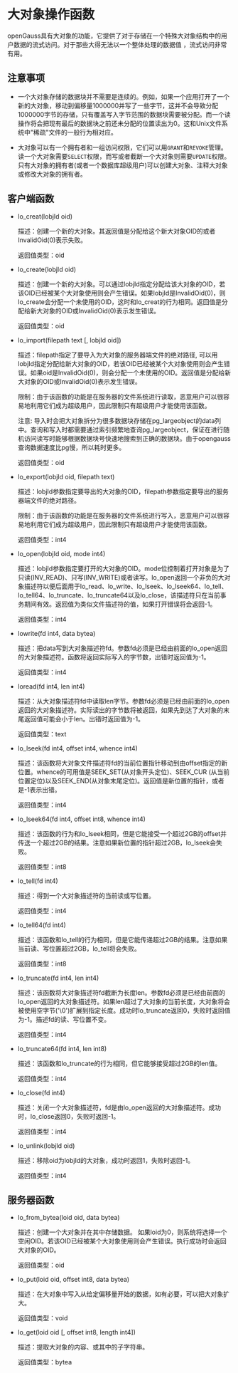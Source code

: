 # 大对象操作函数
openGauss具有大对象的功能，它提供了对于存储在一个特殊大对象结构中的用户数据的流式访问。对于那些大得无法以一个整体处理的数据值 ，流式访问非常有用。

## 注意事项<a name="zh-cn_topic_0283137215_zh-cn_topic_0237121109_zh-cn_topic_0151096201_zh-cn_topic_0085032332_zh-cn_topic_0059779299_s4ed40b90fef642e1960afb00e661e34a"></a>

-   一个大对象存储的数据块并不需要是连续的。例如，如果一个应用打开了一个新的大对象，移动到偏移量1000000并写了一些字节，这并不会导致分配1000000字节的存储，只有覆盖写入字节范围的数据块需要被分配。而一个读操作将会把现有最后的数据块之前还未分配的位置读出为0。这和Unix文件系统中"稀疏"文件的一般行为相对应。

-   大对象可以有一个拥有者和一组访问权限，它们可以用`GRANT`和`REVOKE`管理。读一个大对象需要`SELECT`权限，而写或者截断一个大对象则需要`UPDATE`权限。只有大对象的拥有者\(或者一个数据库超级用户\)可以创建大对象、注释大对象或修改大对象的拥有者。

## 客户端函数<a name="zh-cn_topic_0283137215_zh-cn_topic_0237121109_zh-cn_topic_0151096201_zh-cn_topic_0085032332_zh-cn_topic_0059779299_s4ed40b90fef642e1960afb00e661e34b"></a>
-   lo\_creat\(lobjId oid\)

    描述：创建一个新的大对象。其返回值是分配给这个新大对象OID的或者InvalidOid\(0\)表示失败。

    返回值类型：oid

-   lo\_create\(lobjId oid\)

    描述：创建一个新的大对象。可以通过lobjId指定分配给该大对象的OID，若该OID已经被某个大对象使用则会产生错误。如果lobjId是InvalidOid\(0\)，则lo\_create会分配一个未使用的OID，这时和lo\_creat的行为相同。返回值是分配给新大对象的OID或InvalidOid\(0\)表示发生错误。

    返回值类型：oid

-   lo\_import\(filepath text [, lobjId oid]\)

    描述：filepath指定了要导入为大对象的服务器端文件的绝对路径, 可以用lobjId指定分配给新大对象的OID，若该OID已经被某个大对象使用则会产生错误。如果oid是InvalidOid\(0\)，则会分配一个未使用的OID。返回值是分配给新大对象的OID或InvalidOid\(0\)表示发生错误。
    
    限制：由于该函数的功能是在服务器的文件系统进行读取，恶意用户可以很容易地利用它们成为超级用户，因此限制只有超级用户才能使用该函数。
    
    注意: 导入时会把大对象拆分为很多数据块存储在pg\_largeobject的data列中。查询和写入时都需要通过索引频繁地查询pg\_largeobject，保证在进行随机访问读写时能够根据数据块号快速地搜索到正确的数据块。由于opengauss查询数据速度比pg慢，所以耗时更多。

    返回值类型：oid

-   lo\_export\(lobjId oid, filepath text\)

    描述：lobjId参数指定要导出的大对象的OID，filepath参数指定要导出的服务器端文件的绝对路径。

    限制：由于该函数的功能是在服务器的文件系统进行写入，恶意用户可以很容易地利用它们成为超级用户，因此限制只有超级用户才能使用该函数。

    返回值类型：int4

-   lo\_open\(lobjId oid, mode int4\)

    描述：lobjId参数指定要打开的大对象的OID。mode位控制着打开对象是为了只读\(INV\_READ\)、只写\(INV\_WRITE\)或者读写。lo\_open返回一个非负的大对象描述符以便后面用于lo\_read、lo\_write、lo\_lseek、lo\_lseek64、lo\_tell、lo\_tell64、lo\_truncate、lo\_truncate64以及lo\_close，该描述符只在当前事务期间有效。返回值为类似文件描述符的值，如果打开错误将会返回-1。

    返回值类型：int4

-   lowrite\(fd int4, data bytea\)

    描述：把data写到大对象描述符fd。参数fd必须是已经由前面的lo_open返回的大对象描述符。函数将返回实际写入的字节数，出错时返回值为-1。

    返回值类型：int4

-   loread\(fd int4, len int4\)
    
    描述：从大对象描述符fd中读取len字节。参数fd必须是已经由前面的lo\_open返回的大对象描述符。实际读出的字节数将被返回，如果先到达了大对象的末尾返回值可能会小于len。出错时返回值为-1。

    返回值类型：text

-   lo\_lseek\(fd int4, offset int4, whence int4\)
    
    描述：该函数将大对象文件描述符fd的当前位置指针移动到由offset指定的新位置。whence的可用值是SEEK\_SET\(从对象开头定位\)、SEEK\_CUR \(从当前位置定位\)以及SEEK\_END\(从对象末尾定位\)。返回值是新位置的指针，或者是-1表示出错。

    返回值类型：int4

-   lo\_lseek64\(fd int4, offset int8, whence int4\)
    
    描述：该函数的行为和lo\_lseek相同，但是它能接受一个超过2GB的offset并传送一个超过2GB的结果。注意如果新位置的指针超过2GB，lo\_lseek会失败。

    返回值类型：int8

-   lo\_tell\(fd int4\)
    
    描述：得到一个大对象描述符的当前读或写位置。

    返回值类型：int4

-   lo\_tell64\(fd int4\)
    
    描述：该函数和lo\_tell的行为相同，但是它能传递超过2GB的结果。注意如果当前读、写位置超过2GB，lo\_tell将会失败。

    返回值类型：int8

-   lo\_truncate\(fd int4, len int4\)
    
    描述：该函数将大对象描述符fd截断为长度len。参数fd必须是已经由前面的lo\_open返回的大对象描述符。如果len超过了大对象的当前长度，大对象将会被使用空字节\('\0'\)扩展到指定长度。成功时lo\_truncate返回0，失败时返回值为-1。描述fd的读、写位置不变。

    返回值类型：int4

-   lo\_truncate64\(fd int4, len int8\)
    
    描述：该函数和lo_truncate的行为相同，但它能够接受超过2GB的len值。

    返回值类型：int4

-   lo\_close\(fd int4\)
    
    描述：关闭一个大对象描述符，fd是由lo\_open返回的大对象描述符。成功时，lo\_close返回0，失败时返回-1。

    返回值类型：int4
    
-   lo\_unlink\(lobjId oid\)
    
    描述：移除oid为lobjId的大对象，成功时返回1，失败时返回-1。

    返回值类型：int4

## 服务器函数<a name="zh-cn_topic_0283137215_zh-cn_topic_0237121109_zh-cn_topic_0151096201_zh-cn_topic_0085032389_zh-cn_topic_0059779299_s4ed40b90fef642e1960afb00e661e34d"></a>
-   lo\_from\_bytea\(loid oid, data bytea\)
    
    描述：创建一个大对象并在其中存储数据。 如果loid为0，则系统将选择一个空闲OID。若该OID已经被某个大对象使用则会产生错误。执行成功时会返回大对象的OID。

    返回值类型：oid

-   lo\_put\(loid oid, offset int8, data bytea\)
    
    描述：在大对象中写入从给定偏移量开始的数据，如有必要，可以把大对象扩大。

    返回值类型：void

-   lo\_get\(loid oid \[, offset int8, length int4\]\)
    
    描述：提取大对象的内容、或其中的子字符串。

    返回值类型：bytea